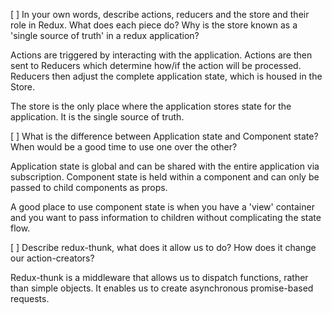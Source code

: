 [ ] In your own words, describe actions, reducers and the store and their role in Redux. What does each piece do? Why is the store known as a 'single source of truth' in a redux application?

Actions are triggered by interacting with the application. Actions are then sent to Reducers which determine how/if the action will be processed. Reducers then adjust the complete application state, which is housed in the Store.

The store is the only place where the application stores state for the application. It is the single source of truth.

[ ] What is the difference between Application state and Component state? When would be a good time to use one over the other?

Application state is global and can be shared with the entire application via subscription. Component state is held within a component and can only be passed to child components as props.

A good place to use component state is when you have a 'view' container and you want to pass information to children without complicating the state flow.

[ ] Describe redux-thunk, what does it allow us to do? How does it change our action-creators?

Redux-thunk is a middleware that allows us to dispatch functions, rather than simple objects. It enables us to create asynchronous promise-based requests.
